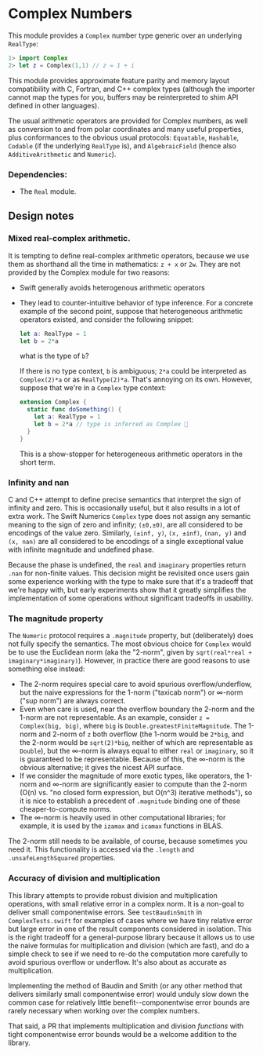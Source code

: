 # Complex Numbers

This module provides a `Complex` number type generic over an underlying `RealType`:
```swift
1> import Complex
2> let z = Complex(1,1) // z = 1 + i
```
This module provides approximate feature parity and memory layout compatibility with C, Fortran, and C++ complex types (although the importer cannot map the types for you, buffers may be reinterpreted to shim API defined in other languages).

The usual arithmetic operators are provided for Complex numbers, as well as conversion to and from polar coordinates and many useful properties, plus conformances to the obvious usual protocols: `Equatable`, `Hashable`, `Codable` (if the underlying `RealType` is), and `AlgebraicField` (hence also `AdditiveArithmetic` and `Numeric`).

### Dependencies:
- The `Real` module.

## Design notes

### Mixed real-complex arithmetic.
It is tempting to define real-complex arithmetic operators, because we use them as shorthand all the time in mathematics: `z + x` or `2w`.
They are not provided by the Complex module for two reasons:
- Swift generally avoids heterogenous arithmetic operators
- They lead to counter-intuitive behavior of type inference.
  For a concrete example of the second point, suppose that heterogeneous arithmetic operators existed, and consider the following snippet:
  ```swift
  let a: RealType = 1
  let b = 2*a
  ```
  what is the type of `b`?

  If there is no type context, `b` is ambiguous; `2*a` could be interpreted as `Complex(2)*a` or as `RealType(2)*a`.
  That's annoying on its own. However, suppose that we're in a `Complex` type context:
  ```swift
  extension Complex {
    static func doSomething() {
      let a: RealType = 1
      let b = 2*a // type is inferred as Complex 🤪
    }
  }
  ```
  This is a show-stopper for heterogeneous arithmetic operators in the short term.

### Infinity and nan
C and C++ attempt to define precise semantics that interpret the sign of infinity and zero.
This is occasionally useful, but it also results in a lot of extra work.
The Swift Numerics `Complex` type does not assign any semantic meaning to the sign of zero and infinity; `(±0,±0)`, are all considered to be encodings of the value zero.
Similarly, `(±inf, y)`, `(x, ±inf)`, `(nan, y)` and `(x, nan)` are all considered to be encodings of a single exceptional value with infinite magnitude and undefined phase.

Because the phase is undefined, the `real` and `imaginary` properties return `.nan` for non-finite values.
This decision might be revisited once users gain some experience working with the type to make sure that it's a tradeoff that we're happy with, but early experiments show that it greatly simplifies the implementation of some operations without significant tradeoffs in usability.

### The magnitude property
The `Numeric` protocol requires a `.magnitude` property, but (deliberately) does not fully specify the semantics.
The most obvious choice for `Complex` would be to use the Euclidean norm (aka the "2-norm", given by `sqrt(real*real + imaginary*imaginary)`).
However, in practice there are good reasons to use something else instead:

- The 2-norm requires special care to avoid spurious overflow/underflow, but the naive expressions for the 1-norm ("taxicab norm") or ∞-norm ("sup norm") are always correct.
- Even when care is used, near the overflow boundary the 2-norm and the 1-norm are not representable.
  As an example, consider `z = Complex(big, big)`, where `big` is `Double.greatestFiniteMagnitude`. The 1-norm and 2-norm of `z` both overflow (the 1-norm would be `2*big`, and the 2-norm would be `sqrt(2)*big`, neither of which are representable as `Double`), but the ∞-norm is always equal to either `real` or `imaginary`, so it is guaranteed to be representable.
Because of this, the ∞-norm is the obvious alternative; it gives the nicest API surface.
- If we consider the magnitude of more exotic types, like operators, the 1-norm and ∞-norm are significantly easier to compute than the 2-norm (O(n) vs. "no closed form expression, but O(n^3) iterative methods"), so it is nice to establish a precedent of `.magnitude` binding one of these cheaper-to-compute norms.
- The ∞-norm is heavily used in other computational libraries; for example, it is used by the `izamax` and `icamax` functions in BLAS.

The 2-norm still needs to be available, of course, because sometimes you need it.
This functionality is accessed via the `.length` and `.unsafeLengthSquared` properties.

### Accuracy of division and multiplication
This library attempts to provide robust division and multiplication operations, with small relative error in a complex norm. It is a non-goal to deliver small componentwise errors.
See `testBaudinSmith` in `ComplexTests.swift` for examples of cases where we have tiny relative error but large error in one of the result components considered in isolation.
This is the right tradeoff for a general-purpose library because it allows us to use the naive formulas for multiplication and division (which are fast), and do a simple check to see if we need to re-do the computation more carefully to avoid spurious overflow or underflow.
It's also about as accurate as multiplication.

Implementing the method of Baudin and Smith (or any other method that delivers similarly small componentwise error) would unduly slow down the common case for relatively little benefit--componentwise error bounds are rarely necessary when working over the complex numbers.

That said, a PR that implements multiplication and division *functions* with tight componentwise error bounds would be a welcome addition to the library.
